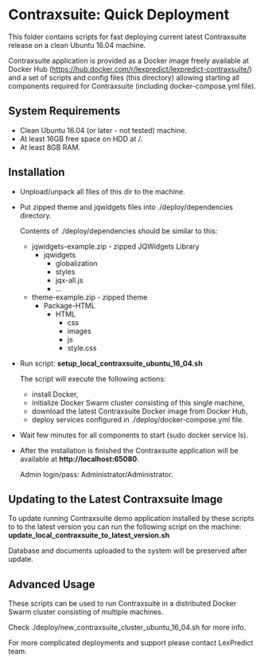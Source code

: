 # Contraxsuite: Quick Deployment

This folder contains scripts for fast deploying current 
latest Contraxsuite release on a clean Ubuntu 16.04 machine.

Contraxsuite application is provided as a Docker image
freely available at Docker Hub (https://hub.docker.com/r/lexpredict/lexpredict-contraxsuite/)
and a set of scripts and config files (this directory) allowing starting all components
required for Contraxsuite (including docker-compose.yml file).


## System Requirements
* Clean Ubuntu 16.04 (or later - not tested) machine.
* At least 16GB free space on HDD at /.
* At least 8GB RAM.

## Installation
* Unpload/unpack all files of this dir to the machine.
* Put zipped theme and jqwidgets files into ./deploy/dependencies directory.
  
  Contents of ./deploy/dependencies should be similar to this:
  * jqwidgets-example.zip - zipped JQWidgets Library
      * jqwidgets
        * globalization
        * styles
        * jqx-all.js
        * ...
  * theme-example.zip - zipped theme
      * Package-HTML
        * HTML
          * css
          * images
          * js
          * style.css
      
* Run script: **setup_local_contraxsuite_ubuntu_16_04.sh**

  The script will execute the following actions:
  * install Docker, 
  * initialize Docker Swarm cluster consisting of this single machine, 
  * download the latest Contraxsuite Docker image from Docker Hub, 
  * deploy services configured in ./deploy/docker-compose.yml file.
  
* Wait few minutes for all components to start (sudo docker service ls).
  
* After the installation is finished the Contraxsuite application will be available 
at **http://localhost:65080**. 

  Admin login/pass: Administrator/Administrator.
  
## Updating to the Latest Contraxsuite Image
To update running Contraxsuite demo application installed by these scripts to
to the latest version you can run the following script on the machine: 
**update_local_contraxsuite_to_latest_version.sh**

Database and documents uploaded to the system will be preserved after update.

## Advanced Usage
These scripts can be used to run Contraxsuite in a distributed Docker Swarm cluster
consisting of multiple machines.

Check ./deploy/new_contraxsuite_cluster_ubuntu_16_04.sh for more info.

For more complicated deployments and support please contact LexPredict team. 
